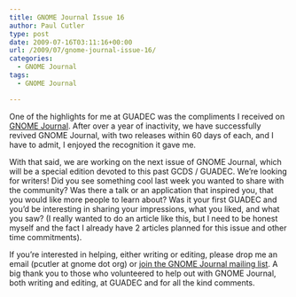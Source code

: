 ```yaml
---
title: GNOME Journal Issue 16
author: Paul Cutler
type: post
date: 2009-07-16T03:11:16+00:00
url: /2009/07/gnome-journal-issue-16/
categories:
  - GNOME Journal
tags:
  - GNOME Journal

---
```

One of the highlights for me at GUADEC was the compliments I received on [GNOME Journal][1]. After over a year of inactivity, we have successfully revived GNOME Journal, with two releases within 60 days of each, and I have to admit, I enjoyed the recognition it gave me.

With that said, we are working on the next issue of GNOME Journal, which will be a special edition devoted to this past GCDS / GUADEC. We&#8217;re looking for writers! Did you see something cool last week you wanted to share with the community? Was there a talk or an application that inspired you, that you would like more people to learn about? Was it your first GUADEC and you&#8217;d be interesting in sharing your impressions, what you liked, and what you saw? (I really wanted to do an article like this, but I need to be honest myself and the fact I already have 2 articles planned for this issue and other time commitments).

If you&#8217;re interested in helping, either writing or editing, please drop me an email (pcutler at gnome dot org) or [join the GNOME Journal mailing list][2]. A big thank you to those who volunteered to help out with GNOME Journal, both writing and editing, at GUADEC and for all the kind comments.

 [1]: http://www.gnomejournal.org
 [2]: http://mail.gnome.org/mailman/listinfo/gnome-journal-list